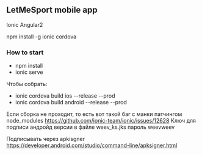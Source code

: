 ## LetMeSport mobile app
Ionic Angular2

npm install -g ionic cordova
### How to start
* npm install
* ionic serve

Чтобы собрать:
* ionic cordova build ios --release --prod
* ionic cordova build android --release --prod

Если сборка не проходит, то есть вот такой баг с манки патчингом node_modules https://github.com/ionic-team/ionic/issues/12628
Ключ для подписи андройд версии в файле weev_ks.jks пароль weevweev

Подписывать через apkisgner https://developer.android.com/studio/command-line/apksigner.html
